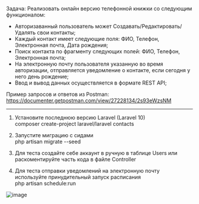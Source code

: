 Задача: Реализовать онлайн версию телефонной книжки со следующим функционалом:

- Авторизаванный пользователь может Создавать/Редактировать/Удалять свои контакты;
- Каждый контакт имеет следующие поля: ФИО, Телефон, Электронная почта, Дата рождения;
- Поиск контакта по фрагменту следующих полей: ФИО, Телефон, Электронная почта;
- На электронную почту пользователя указанную во время авторизации, отправляется уведомление о контакте, если сегодня у него день рождение;
- Ввод и вывод данных осуществляется в формате REST API;

Пример запросов и ответов из Postman:
https://documenter.getpostman.com/view/27228134/2s93eWzsNM

______________________________________________________
1. Установите последнюю версию Laravel (Laravel 10)<br>
composer create-project laravel/laravel contacts

2. Запустите миграцию с сидами<br>
php artisan migrate --seed

3. Для теста создайте себе аккаунт в ручную в таблице Users или раскоментируйте часть кода в файле Controller

4. Для теста отправки уведомлений на электронную почту используйте принудительный запуск расписания<br>
php artisan schedule:run



![image](https://user-images.githubusercontent.com/76124337/236428870-86393f81-9943-47d8-9403-fed876db1fcd.png)
